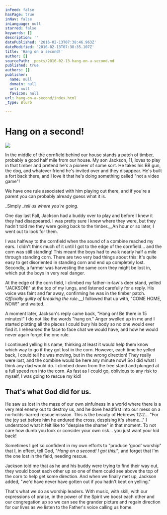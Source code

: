 ```yaml
---
inFeed: false
hasPage: true
inNav: false
inLanguage: null
starred: false
keywords: []
description: ''
datePublished: '2016-02-13T07:38:46.963Z'
dateModified: '2016-02-13T07:38:35.107Z'
title: 'Hang on a second!'
author: []
sourcePath: _posts/2016-02-13-hang-on-a-second.md
published: true
authors: []
publisher:
  name: null
  domain: null
  url: null
  favicon: null
url: hang-on-a-second/index.html
_type: Blurb

---
```

# Hang on a second!
![](https://the-grid-user-content.s3-us-west-2.amazonaws.com/1c1147b3-6b3e-4b63-87f8-b547aa8cd882.jpg)

In the middle of the cornfield behind our house stands a patch of timber, probably a good half mile from our house. My son Jackson, 11, loves to play in that timber and pretend he's a pioneer of some sort. He takes his BB gun, the dog, and whatever friend he's invited over and they disappear. He's built a fort back there, and I love it that he's doing something called "not a video game"!

We have one rule associated with him playing out there, and if you're a parent you can probably already guess what it is.

_Simply __tell us where you're going._

One day last Fall, Jackson had a buddy over to play and before I knew it they had disappeared. I was pretty sure I knew where they were, but they hadn't told me they were going back to the timber.__An hour or so later, I went out to look for them.

I was halfway to the cornfield when the sound of a combine reached my ears. I didn't think much of it until I got to the edge of the cornfield... and the corn was still standing! This meant the boys had to walk nearly half a mile through standing corn. There are two very bad things about this: It's quite easy to get disoriented in standing corn and end up completely lost. Secondly, a farmer was harvesting the same corn they might be lost in, which put the boys in very real danger.

At the edge of the corn field, I climbed my father-in-law's deer stand, yelled "JACKSON!" at the top of my lungs, and listened carefully for a reply. His voice was faint and far away, confirming he was in the timber patch.  _Officially guilty of breaking the rule_.__I followed that up with, "COME HOME, NOW!" and waited.

A moment later, Jackson's reply came back, "Hang on! Be there in 15 minutes!" I do not like the words "hang on." Anger swelled up in me and I started plotting all the places I could bury his body so no one would ever find it. I rehearsed the face to face chat we would have, and how he would never again forget the one rule.

I continued yelling his name, thinking at least it would help them know which way to go if they got lost in the corn. However, each time he yelled back, I could tell he was moving, but in the wrong direction! They really were lost, and the combine would be here any minute now! So I did what I think any dad would do. I climbed down from the tree stand and plunged at a full speed run into the corn. As fast as I could go, oblivious to any risk to myself, I was going to rescue my kid!

## That's what God did for us.

He saw us lost in the maze of our own sinfulness in a world where there is a very real enemy out to destroy us, and he dove headfirst into our mess on a no-holds-barred rescue mission. This is the beauty of Hebrews 12:2... "For the joy set before him he endured the cross, despising it's shame..." I understood what it felt like to "despise the shame" in that moment. To not care how dumb you look or consider your own risk... you just want your kid back!

Sometimes I get so confident in my own efforts to "produce 'good' worship" that I, in effect, tell God, "_Hang on a second! I got this!_", and forget that I'm the one lost in the field, needing rescue.

Jackson told me that as he and his buddy were trying to find their way out, they would boost each other up so one of them could see above the top of the corn to help get some direction. And when we finally met up, Jackson added, "we'd have never have gotten out if you hadn't kept on yelling."

That's what we do as worship leaders. With music, with skill, with our expressions of praise, in the power of the Spirit we boost each other and our congregation up so we can see the grander picture and regain direction for our lives as we listen to the Father's voice calling us home.